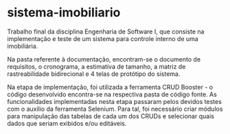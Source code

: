# sistema-imobiliario
Trabalho final da disciplina Engenharia de Software I, que consiste na implementação e teste de um sistema para controle interno de uma imobiliária.

Na pasta referente à documentação, encontram-se o documento de requisitos, o cronograma, a estimativa de tamanho, a matriz de rastreabilidade bidirecional e 4 telas de protótipo do sistema.

Na etapa de implementação, foi utilizada a ferramenta CRUD Booster - o código desenvolvido encontra-se na respectiva pasta de código fonte. As funcionalidades implementadas nesta etapa passaram pelos devidos testes com o auxílio da ferramenta Selenium. Para tal, foi necessário criar módulos para manipulação das tabelas de cada um dos CRUDs e selecionar quais dados que seriam exibidos e/ou editáveis.
